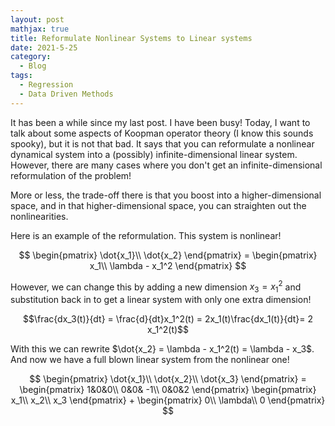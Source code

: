 ```yaml
---
layout: post
mathjax: true
title: Reformulate Nonlinear Systems to Linear systems
date: 2021-5-25
category:
  - Blog
tags:
  - Regression
  - Data Driven Methods
---
```

It has been a while since my last post. I have been busy! Today, I want to talk about some aspects of Koopman operator theory (I know this sounds spooky), but it is not that bad. It says that you can reformulate a nonlinear dynamical system into a (possibly) infinite-dimensional linear system. However, there are many cases where you don't get an infinite-dimensional reformulation of the problem!

More or less, the trade-off there is that you boost into a higher-dimensional space, and in that higher-dimensional space, you can straighten out the nonlinearities. 

Here is an example of the reformulation. This system is nonlinear!

$$
\begin{pmatrix}
\dot{x_1}\\
\dot{x_2}
\end{pmatrix} = 
\begin{pmatrix}
x_1\\
\lambda - x_1^2
\end{pmatrix}
$$

However, we can change this by adding a new dimension $x_3 = x_1^2$ and substitution back in to get a linear system with only one extra dimension!

$$\frac{dx_3(t)}{dt} = \frac{d}{dt}x_1^2(t) = 2x_1(t)\frac{dx_1(t)}{dt}= 2 x_1^2(t)$$

With this we can rewrite $\dot{x_2} = \lambda  - x_1^2(t) = \lambda - x_3$. And now we have a full blown linear system from the nonlinear one!

$$
\begin{pmatrix}
\dot{x_1}\\
\dot{x_2}\\
\dot{x_3}
\end{pmatrix} = 
\begin{pmatrix}
1&0&0\\
0&0& -1\\
0&0&2
\end{pmatrix}
\begin{pmatrix}
x_1\\
x_2\\
x_3
\end{pmatrix} + 
\begin{pmatrix}
0\\
\lambda\\
0
\end{pmatrix}
$$
